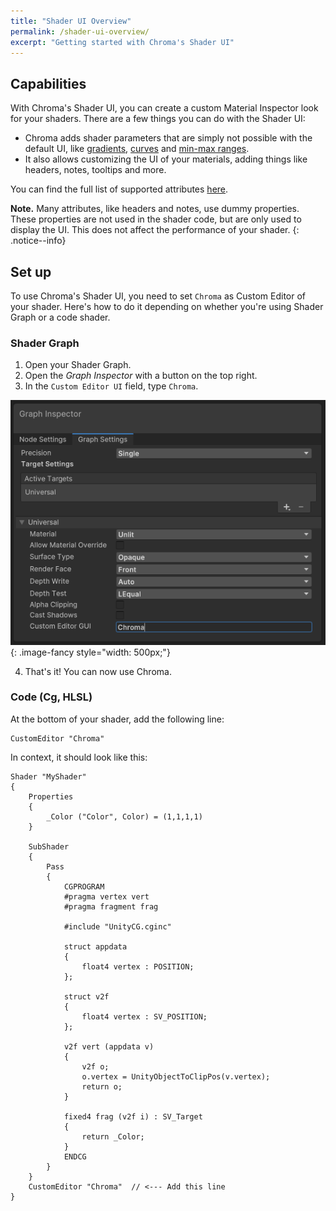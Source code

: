 ```yaml
---
title: "Shader UI Overview"
permalink: /shader-ui-overview/
excerpt: "Getting started with Chroma's Shader UI"
---
```


## Capabilities

With Chroma's Shader UI, you can create a custom Material Inspector look for your shaders. There are a few things you can do with the Shader UI:

- Chroma adds shader parameters that are simply not possible with the default UI, like [gradients](/gradient/), [curves](/curve/) and [min-max ranges](https://chroma.dustyroom.com/shader-ui-attributes/#minmax).
- It also allows customizing the UI of your materials, adding things like headers, notes, tooltips and more.

You can find the full list of supported attributes [here](/shader-ui-attributes/).

**Note.** Many attributes, like headers and notes, use dummy properties. These properties are not used in the shader code, but are only used to display the UI. This does not affect the performance of your shader.
{: .notice--info}

## Set up

To use Chroma's Shader UI, you need to set `Chroma` as Custom Editor of your shader. Here's how to do it depending on whether you're using Shader Graph or a code shader.

### Shader Graph

1. Open your Shader Graph.
2. Open the _Graph Inspector_ with a button on the top right.
3. In the `Custom Editor UI` field, type `Chroma`.

![](/assets/images/docs/examples/shader-graph-example-settings.png){: .image-fancy style="width: 500px;"}

4. That's it! You can now use Chroma.

### Code (Cg, HLSL)

At the bottom of your shader, add the following line:

```hlsl
CustomEditor "Chroma"
```

In context, it should look like this:

```hlsl
Shader "MyShader"
{
    Properties
    {
        _Color ("Color", Color) = (1,1,1,1)
    }

    SubShader
    {
        Pass
        {
            CGPROGRAM
            #pragma vertex vert
            #pragma fragment frag

            #include "UnityCG.cginc"

            struct appdata
            {
                float4 vertex : POSITION;
            };

            struct v2f
            {
                float4 vertex : SV_POSITION;
            };

            v2f vert (appdata v)
            {
                v2f o;
                o.vertex = UnityObjectToClipPos(v.vertex);
                return o;
            }

            fixed4 frag (v2f i) : SV_Target
            {
                return _Color;
            }
            ENDCG
        }
    }
    CustomEditor "Chroma"  // <--- Add this line
}
```
